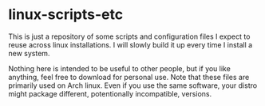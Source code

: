 # linux-scripts-etc

This is just a repository of some scripts and configuration files I expect to reuse across linux installations. I will slowly build it up every time I install a new system.

Nothing here is intended to be useful to other people, but if you like anything, feel free to download for personal use. Note that these files are primarily used on Arch linux. Even if you use the same software, your distro might package different, potentionally incompatible, versions.

